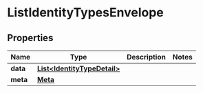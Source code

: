 

# ListIdentityTypesEnvelope


## Properties

| Name | Type | Description | Notes |
|------------ | ------------- | ------------- | -------------|
|**data** | [**List&lt;IdentityTypeDetail&gt;**](IdentityTypeDetail.md) |  |  |
|**meta** | [**Meta**](Meta.md) |  |  |




